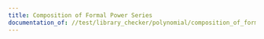 ```yaml
---
title: Composition of Formal Power Series
documentation_of: //test/library_checker/polynomial/composition_of_formal_power_series.test.py
---
```

